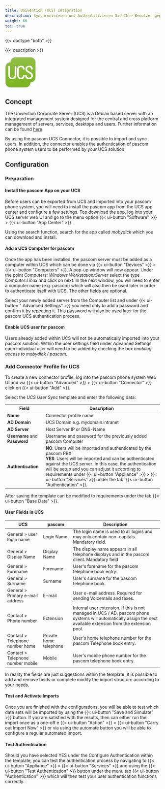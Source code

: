 ```yaml
---
title: Univention (UCS) Integration
description: Synchronisieren und Authentifizieren Sie Ihre Benutzer gegen den Univention Server
weight: 80
toc: true
---
```


{{< doctype "both"  >}}

{{< description >}}


![Univention Server](ucs.png?width=10%)

## Concept

The Univention Corporate Server (UCS) is a Debian based server with an integrated management system designed for the central and cross platform management of servers, services, desktops and users. Further information can be found [here](https://www.univention.com/).

By using the pascom UCS Connector, it is possible to import and sync users. In addition, the connector enables the authentication of pascom phone system users to be performed by your UCS solution.

## Configuration

### Preparation

#### Install the pascom App on your UCS


Before users can be exported from UCS and imported into your pascom phone system, you will need to install the pascom app from the UCS app center and configure a few settings. Top download the app, log into your UCS server web UI and go to the menu option {{< ui-button "Software" >}} > {{< ui-button "App Center" >}}.

Using the search function, search for the app called *mobydick* which you can download and install.


#### Add a UCS Computer for pascom

Once the app has been installed, the pascom server must be added as a computer within UCS which can be done via {{< ui-button "Devices" >}} > {{< ui-button "Computers" >}}.
A pop-up window will now appear. Under the point *Computers: Windows Workstation/Server* select the type *Computer:Linux* and click on next. In the next window, you will need to enter a computer name (e.g. pascom) which will also then be used later in order to authenticate itself with UCS. The other fields are optional.

Select your newly added server from the Computer list and under  {{< ui-button " Advanced Settings" >}} you need only to add a password and confirm it by repeating it. This password will also be used later for the pascom UCS authentication process.

#### Enable UCS user for pascom

Users already added within UCS will not be automatically imported into your pascom solution. Within the user settings field under Advanced Settings each individual user will need to be added by checking the box *enabling access to mobydick / pascom*.


### Add Connector Profile for UCS

To create a new connector profile, log into the pascom phone system Web UI and via {{< ui-button "Advanced" >}} > {{< ui-button "Connector" >}} click on {{< ui-button "Add" >}}.

Select the *UCS User Sync* template and enter the following data:

|Field|Description|
|---|---|
|**Name**|Connector profile name|
|**AD Domain**|UCS Domain e.g. mydomain.intranet|
|**AD Server**|Host Server IP or DNS-Name|
|**Username** and **Password**|Username and password for the previously added pascom Computer|
|**Authentication**|**NO**: Users will be imported and authenticated by the pascom PBX<br>**YES**: Users will be imported and can be authenticated against the UCS server. In this case, the authentication will be setup and you can adjust it according to requirements under {{< ui-button "Appliance" >}} > {{< ui-button "Services" >}} under the tab `{{< ui-button "Authentication" >}}.|

After saving the template can be modified to requirements under the tab {{< ui-button "Base Data" >}}.

#### User Fields in UCS

|UCS|pascom|Description|
|---|---|---|
|General > user login name|Login Name|The login name is used to all logins and may only contain non-capitals. Mandatory field.|
|General > Display Name|Display Name|The display name appears in all telephone displays and in the pascom client. Mandatory field|
|General > Forename|Forename|User's forename for the pascom telephone book entry.|
|General > Surname|Surname|User's surname for the pascom telephone book.|
|General > Primary e-mail address|E-mail|User e-mail address. Required for sending Voicemails and faxes.|
|Contact > Phone number|Extension|Internal user extension. If this is not managed in UCS / AD, pascom phone systems will automatically assign the next available extension from the extension pool.|
|Contact > Telephone number home|Private home telephone|User's home telephone number for the pascom Telephone book entry.|
|Contact > Telephone number mobile|Mobile|User's mobile phone number for the pascom telephone book entry.|

In reality the fields are just suggestions within the template. It is possible to add and remove fields or complete modify the import structure according to your needs.

#### Test and Activate Imports

Once you are finished with the configurations, you will be able to test which data sets will be imported by using the {{< ui-button "Save and Simulate" >}} button. If you are satisfied with the results, then can either run the import once as a one-off e {{< ui-button "Action" >}} > {{< ui-button "Carry out Import Now" >}} or via using the automate button you will be able to configure a regular automated import.

#### Test Authentication

Should you have selected YES under the Configure Authentication within the template, you can test the authentication process by navigating to {{< ui-button "Appliance" >}} > {{< ui-button "Services" >}} and using the {{< ui-button "Test Authentication" >}} button under the menu tab {{< ui-button "Authentication" >}} which will then test your user authentication functions correctly.
